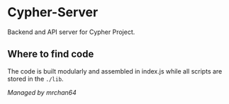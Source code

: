 # Cypher-Server

Backend and API server for Cypher Project.

## Where to find code

The code is built modularly and assembled in index.js while all scripts are stored in the ```./lib```.

_*Managed by mrchan64*_
